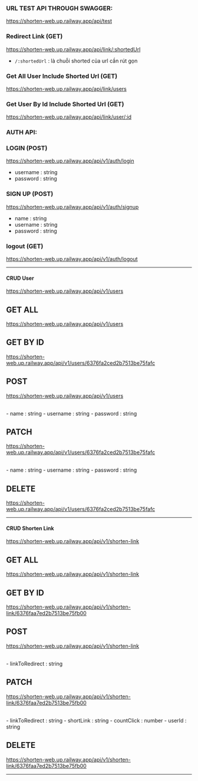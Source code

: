 
### URL TEST API THROUGH SWAGGER: 
https://shorten-web.up.railway.app/api/test

### Redirect Link (GET)
https://shorten-web.up.railway.app/api/link/:shortedUrl

- `/:shortedUrl` : là chuỗi shorted của url cần rút gọn

### Get All User Include Shorted Url (GET)
https://shorten-web.up.railway.app/api/link/users

### Get User By Id Include Shorted Url (GET)
https://shorten-web.up.railway.app/api/link/user/:id

### AUTH API:
### LOGIN (POST)
https://shorten-web.up.railway.app/api/v1/auth/login
</br>
- username : string
- password : string

### SIGN UP (POST)
https://shorten-web.up.railway.app/api/v1/auth/signup
</br>
- name : string
- username : string
- password : string


### logout (GET)
https://shorten-web.up.railway.app/api/v1/auth/logout


---
#### CRUD User
https://shorten-web.up.railway.app/api/v1/users
## GET ALL
https://shorten-web.up.railway.app/api/v1/users

## GET BY ID
https://shorten-web.up.railway.app/api/v1/users/6376fa2ced2b7513be75fafc

## POST
https://shorten-web.up.railway.app/api/v1/users

</br>
- name : string
- username : string
- password : string

## PATCH
https://shorten-web.up.railway.app/api/v1/users/6376fa2ced2b7513be75fafc

</br>
- name : string
- username : string
- password : string

## DELETE
https://shorten-web.up.railway.app/api/v1/users/6376fa2ced2b7513be75fafc

---


#### CRUD Shorten Link
https://shorten-web.up.railway.app/api/v1/shorten-link

## GET ALL
https://shorten-web.up.railway.app/api/v1/shorten-link

## GET BY ID
https://shorten-web.up.railway.app/api/v1/shorten-link/6376faa7ed2b7513be75fb00

## POST
https://shorten-web.up.railway.app/api/v1/shorten-link

</br>
- linkToRedirect : string


## PATCH
https://shorten-web.up.railway.app/api/v1/shorten-link/6376faa7ed2b7513be75fb00

</br>
- linkToRedirect : string
- shortLink : string
- countClick : number
- userId : string

## DELETE
https://shorten-web.up.railway.app/api/v1/shorten-link/6376faa7ed2b7513be75fb00

---